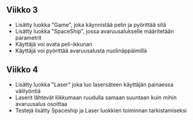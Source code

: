 ## Viikko 3
- Lisätty luokka "Game", joka käynnistää pelin ja pyörittää sitä
- Lisätty luokka "SpaceShip", jossa avaruusalukselle määritetään parametrit
- Käyttäjä voi avata peli-ikkunan
- Käyttäjä voi pyörittää avaruusalusta nuolinäppäimillä

## Viikko 4
- Lisätty luokka "Laser" joka luo lasersäteen käyttäjän painaessa välilyöntiä
- Laserit lähtevät liikkumaan ruudulla samaan suuntaan kuin mihin avaruusalus osoittaa
- Testejä lisätty Spaceship ja Laser luokkien toiminnan tarkistamiseksi
